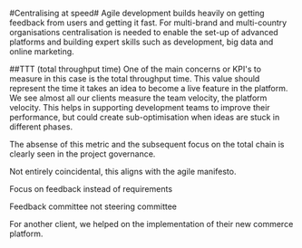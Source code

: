 #Centralising at speed#
Agile development builds heavily on getting feedback from users and getting it fast. For multi-brand and multi-country organisations centralisation is needed to enable the set-up of advanced platforms and building expert skills such as development, big data and online marketing.

##TTT (total throughput time)
One of the main concerns or KPI's to measure in this case is the total throughput time. This value should represent the time it takes an idea to become a live feature in the platform. We see almost all our clients measure the team velocity, the platform velocity. This helps in supporting development teams to improve their performance, but could create sub-optimisation when ideas are stuck in different phases.

The absense of this metric and the subsequent focus on the total chain is clearly seen in the project governance.


Not entirely coincidental, this aligns with the agile manifesto.

Focus on feedback instead of requirements


Feedback committee not steering committee

For another client, we helped on the implementation of their new commerce platform.
